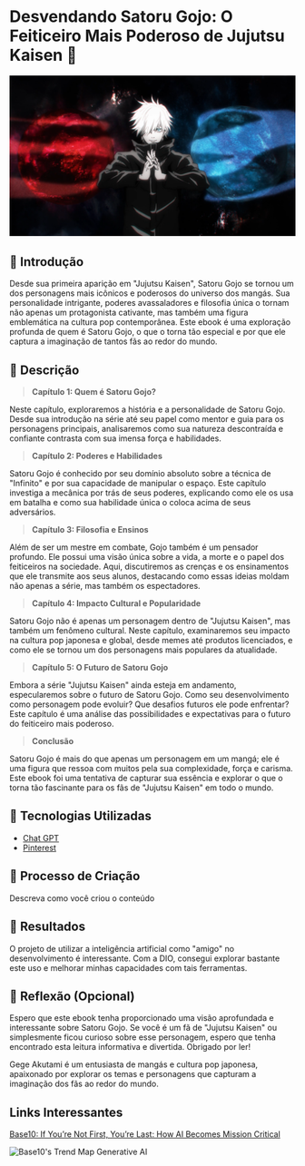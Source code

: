 # Desvendando Satoru Gojo: O Feiticeiro Mais Poderoso de Jujutsu Kaisen 🌌

![Satoru](assets/satoru_desktop.png)

## 🚀 Introdução

Desde sua primeira aparição em "Jujutsu Kaisen", Satoru Gojo se tornou um dos personagens mais icônicos e poderosos do universo dos mangás. Sua personalidade intrigante, poderes avassaladores e filosofia única o tornam não apenas um protagonista cativante, mas também uma figura emblemática na cultura pop contemporânea. Este ebook é uma exploração profunda de quem é Satoru Gojo, o que o torna tão especial e por que ele captura a imaginação de tantos fãs ao redor do mundo.

## 📒 Descrição

> **Capítulo 1: Quem é Satoru Gojo?**

Neste capítulo, exploraremos a história e a personalidade de Satoru Gojo. Desde sua introdução na série até seu papel como mentor e guia para os personagens principais, analisaremos como sua natureza descontraída e confiante contrasta com sua imensa força e habilidades.

> **Capítulo 2: Poderes e Habilidades**

Satoru Gojo é conhecido por seu domínio absoluto sobre a técnica de "Infinito" e por sua capacidade de manipular o espaço. Este capítulo investiga a mecânica por trás de seus poderes, explicando como ele os usa em batalha e como sua habilidade única o coloca acima de seus adversários.

> **Capítulo 3: Filosofia e Ensinos**

Além de ser um mestre em combate, Gojo também é um pensador profundo. Ele possui uma visão única sobre a vida, a morte e o papel dos feiticeiros na sociedade. Aqui, discutiremos as crenças e os ensinamentos que ele transmite aos seus alunos, destacando como essas ideias moldam não apenas a série, mas também os espectadores.

> **Capítulo 4: Impacto Cultural e Popularidade**

Satoru Gojo não é apenas um personagem dentro de "Jujutsu Kaisen", mas também um fenômeno cultural. Neste capítulo, examinaremos seu impacto na cultura pop japonesa e global, desde memes até produtos licenciados, e como ele se tornou um dos personagens mais populares da atualidade.

> **Capítulo 5: O Futuro de Satoru Gojo**

Embora a série "Jujutsu Kaisen" ainda esteja em andamento, especularemos sobre o futuro de Satoru Gojo. Como seu desenvolvimento como personagem pode evoluir? Que desafios futuros ele pode enfrentar? Este capítulo é uma análise das possibilidades e expectativas para o futuro do feiticeiro mais poderoso.

> **Conclusão**

Satoru Gojo é mais do que apenas um personagem em um mangá; ele é uma figura que ressoa com muitos pela sua complexidade, força e carisma. Este ebook foi uma tentativa de capturar sua essência e explorar o que o torna tão fascinante para os fãs de "Jujutsu Kaisen" em todo o mundo.

## 🤖 Tecnologias Utilizadas
- [Chat GPT](https://chatgpt.com/)
- [Pinterest](https://br.pinterest.com/)

## 🧐 Processo de Criação
Descreva como você criou o conteúdo

## 🚀 Resultados
O projeto de utilizar a inteligência artificial como "amigo" no desenvolvimento é interessante. Com a DIO, consegui explorar bastante este uso e melhorar minhas capacidades com tais ferramentas.

## 💭 Reflexão (Opcional)
Espero que este ebook tenha proporcionado uma visão aprofundada e interessante sobre Satoru Gojo. Se você é um fã de "Jujutsu Kaisen" ou simplesmente ficou curioso sobre esse personagem, espero que tenha encontrado esta leitura informativa e divertida. Obrigado por ler!

Gege Akutami é um entusiasta de mangás e cultura pop japonesa, apaixonado por explorar os temas e personagens que capturam a imaginação dos fãs ao redor do mundo.

## Links Interessantes

[Base10: If You’re Not First, You’re Last: How AI Becomes Mission Critical](https://base10.vc/post/generative-ai-mission-critical/)

![Base10's Trend Map Generative AI](https://github.com/digitalinnovationone/lab-natty-or-not/assets/730492/f4df26e8-f8f7-4419-8252-c69d73ea930c)
